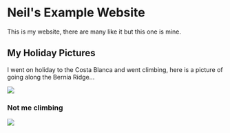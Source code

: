 # Neil's Example Website

This is my website, there are many like it but this one is mine.

## My Holiday Pictures

I went on holiday to the Costa Blanca and went climbing, here is a picture of going along the Bernia Ridge...


![](https://live.staticflickr.com/65535/54122098989_cc567c17af_k.jpg)

### Not me climbing

![](https://cdn.thecoolist.com/wp-content/uploads/2021/03/Rock-climbing-terminology.jpg)